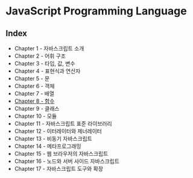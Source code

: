 # JavaScript Programming Language

## Index
- Chapter 1 - 자바스크립트 소개
- Chapter 2 -  어휘 구조
- Chapter 3 - 타입, 값, 변수
- Chapter 4 - 표현식과 연산자
- Chapter 5 - 문
- Chapter 6 - 객체
- Chapter 7 - 배열
- [Chapter 8 - 함수](./08_fuction/)
- Chapter 9 - 클래스
- Chapter 10 - 모듈
- Chapter 11 - 자바스크립트 표준 라이브러리
- Chapter 12 - 이터레이터와 제너레이터
- Chapter 13 - 비동기 자바스크립트
- Chapter 14 - 메타프로그래밍
- Chapter 15 - 웹 브라우저의 자바스크립트
- Chapter 16 - 노드와 서버 사이드 자바스크립트
- Chapter 17 - 자바스크립트 도구와 확장